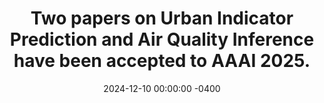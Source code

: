 ---
title: "Two papers on Urban Indicator Prediction and Air Quality Inference have been accepted to AAAI 2025."
date: 2024-12-10 00:00:00 -0400
---